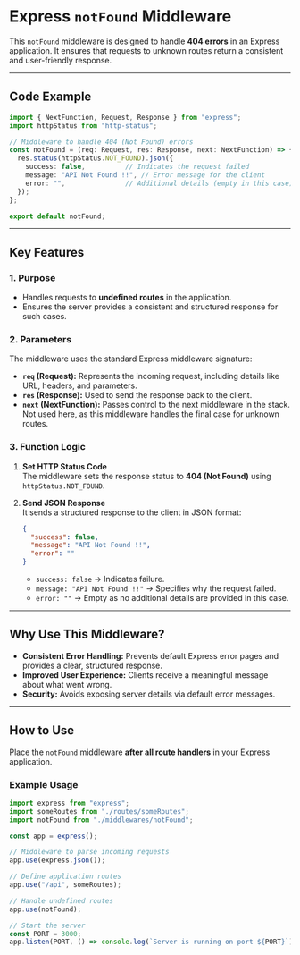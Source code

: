 # **Express `notFound` Middleware**

This `notFound` middleware is designed to handle **404 errors** in an Express application. It ensures that requests to unknown routes return a consistent and user-friendly response.

---

## **Code Example**
```typescript
import { NextFunction, Request, Response } from "express";
import httpStatus from "http-status";

// Middleware to handle 404 (Not Found) errors
const notFound = (req: Request, res: Response, next: NextFunction) => {
  res.status(httpStatus.NOT_FOUND).json({
    success: false,          // Indicates the request failed
    message: "API Not Found !!", // Error message for the client
    error: "",               // Additional details (empty in this case)
  });
};

export default notFound;
```

---

## **Key Features**

### **1. Purpose**
- Handles requests to **undefined routes** in the application.
- Ensures the server provides a consistent and structured response for such cases.

### **2. Parameters**
The middleware uses the standard Express middleware signature:
- **`req` (Request):** Represents the incoming request, including details like URL, headers, and parameters.
- **`res` (Response):** Used to send the response back to the client.
- **`next` (NextFunction):** Passes control to the next middleware in the stack. Not used here, as this middleware handles the final case for unknown routes.

### **3. Function Logic**
1. **Set HTTP Status Code**  
   The middleware sets the response status to **404 (Not Found)** using `httpStatus.NOT_FOUND`.  

2. **Send JSON Response**  
   It sends a structured response to the client in JSON format:  
   ```json
   {
     "success": false,
     "message": "API Not Found !!",
     "error": ""
   }
   ```
   - `success: false` → Indicates failure.  
   - `message: "API Not Found !!"` → Specifies why the request failed.  
   - `error: ""` → Empty as no additional details are provided in this case.

---

## **Why Use This Middleware?**
- **Consistent Error Handling:** Prevents default Express error pages and provides a clear, structured response.  
- **Improved User Experience:** Clients receive a meaningful message about what went wrong.  
- **Security:** Avoids exposing server details via default error messages.  

---

## **How to Use**
Place the `notFound` middleware **after all route handlers** in your Express application.  

### **Example Usage**
```typescript
import express from "express";
import someRoutes from "./routes/someRoutes";
import notFound from "./middlewares/notFound";

const app = express();

// Middleware to parse incoming requests
app.use(express.json());

// Define application routes
app.use("/api", someRoutes);

// Handle undefined routes
app.use(notFound);

// Start the server
const PORT = 3000;
app.listen(PORT, () => console.log(`Server is running on port ${PORT}`));
```
